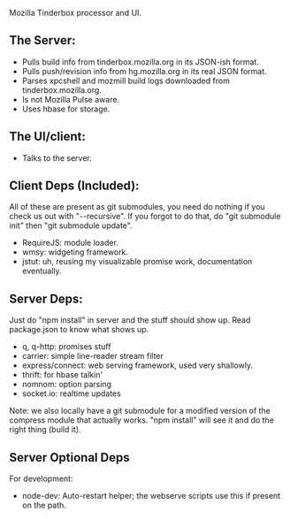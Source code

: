 Mozilla Tinderbox processor and UI.

## The Server:

- Pulls build info from tinderbox.mozilla.org in its JSON-ish format.
- Pulls push/revision info from hg.mozilla.org in its real JSON format.
- Parses xpcshell and mozmill build logs downloaded from tinderbox.mozilla.org.
- Is not Mozilla Pulse aware.
- Uses hbase for storage.


## The UI/client:

- Talks to the server.


## Client Deps (Included):

All of these are present as git submodules, you need do nothing if you check us
out with "--recursive".  If you forgot to do that, do "git submodule init" then
"git submodule update".

- RequireJS: module loader.
- wmsy: widgeting framework.
- jstut: uh, reusing my visualizable promise work, documentation eventually.


## Server Deps:

Just do "npm install" in server and the stuff should show up.  Read
package.json to know what shows up.

- q, q-http: promises stuff
- carrier: simple line-reader stream filter
- express/connect: web serving framework, used very shallowly.
- thrift: for hbase talkin'
- nomnom: option parsing
- socket.io: realtime updates

Note: we also locally have a git submodule for a modified version of the
compress module that actually works.  "npm install" will see it and do the
right thing (build it).


## Server Optional Deps

For development:
- node-dev: Auto-restart helper; the webserve scripts use this if present on
   the path.

